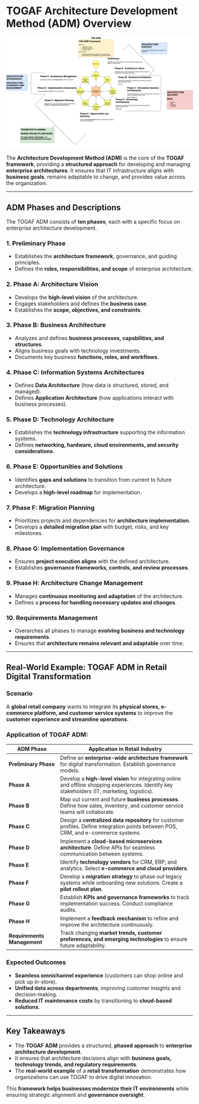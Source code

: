 # TOGAF Architecture Development Method (ADM) Overview

![TOGAF ADM Diagram](../images/TOGAF-The%20ADM.drawio.png)

The **Architecture Development Method (ADM)** is the core of the **TOGAF framework**, providing a **structured approach** for developing and managing **enterprise architectures**. It ensures that IT infrastructure aligns with **business goals**, remains adaptable to change, and provides value across the organization.

---

## ADM Phases and Descriptions

The TOGAF ADM consists of **ten phases**, each with a specific focus on enterprise architecture development.

### **1. Preliminary Phase**
- Establishes the **architecture framework**, governance, and guiding principles.
- Defines the **roles, responsibilities, and scope** of enterprise architecture.

### **2. Phase A: Architecture Vision**
- Develops the **high-level vision** of the architecture.
- Engages stakeholders and defines the **business case**.
- Establishes the **scope, objectives, and constraints**.

### **3. Phase B: Business Architecture**
- Analyzes and defines **business processes, capabilities, and structures**.
- Aligns business goals with technology investments.
- Documents key business **functions, roles, and workflows**.

### **4. Phase C: Information Systems Architectures**
- Defines **Data Architecture** (how data is structured, stored, and managed).
- Defines **Application Architecture** (how applications interact with business processes).

### **5. Phase D: Technology Architecture**
- Establishes the **technology infrastructure** supporting the information systems.
- Defines **networking, hardware, cloud environments, and security considerations**.

### **6. Phase E: Opportunities and Solutions**
- Identifies **gaps and solutions** to transition from current to future architecture.
- Develops a **high-level roadmap** for implementation.

### **7. Phase F: Migration Planning**
- Prioritizes projects and dependencies for **architecture implementation**.
- Develops a **detailed migration plan** with budget, risks, and key milestones.

### **8. Phase G: Implementation Governance**
- Ensures **project execution aligns** with the defined architecture.
- Establishes **governance frameworks, controls, and review processes**.

### **9. Phase H: Architecture Change Management**
- Manages **continuous monitoring and adaptation** of the architecture.
- Defines a **process for handling necessary updates and changes**.

### **10. Requirements Management**
- Overarches all phases to manage **evolving business and technology requirements**.
- Ensures that **architecture remains relevant and adaptable** over time.

---

## **Real-World Example: TOGAF ADM in Retail Digital Transformation**

### **Scenario**
A **global retail company** wants to integrate its **physical stores, e-commerce platform, and customer service systems** to improve the **customer experience and streamline operations**.

### **Application of TOGAF ADM:**

| **ADM Phase**          | **Application in Retail Industry** |
|------------------------|----------------------------------|
| **Preliminary Phase**  | Define an **enterprise-wide architecture framework** for digital transformation. Establish governance models. |
| **Phase A**            | Develop a **high-level vision** for integrating online and offline shopping experiences. Identify key stakeholders (IT, marketing, logistics). |
| **Phase B**            | Map out current and future **business processes**. Define how sales, inventory, and customer service teams will collaborate. |
| **Phase C**            | Design a **centralized data repository** for customer profiles. Define integration points between POS, CRM, and e-commerce systems. |
| **Phase D**            | Implement a **cloud-based microservices architecture**. Define APIs for seamless communication between systems. |
| **Phase E**            | Identify **technology vendors** for CRM, ERP, and analytics. Select **e-commerce and cloud providers**. |
| **Phase F**            | Develop a **migration strategy** to phase out legacy systems while onboarding new solutions. Create a **pilot rollout plan**. |
| **Phase G**            | Establish **KPIs and governance frameworks** to track implementation success. Conduct compliance audits. |
| **Phase H**            | Implement a **feedback mechanism** to refine and improve the architecture continuously. |
| **Requirements Management** | Track changing **market trends, customer preferences, and emerging technologies** to ensure future adaptability. |

### **Expected Outcomes**
- **Seamless omnichannel experience** (customers can shop online and pick up in-store).
- **Unified data across departments**, improving customer insights and decision-making.
- **Reduced IT maintenance costs** by transitioning to **cloud-based solutions**.

---

## **Key Takeaways**
- The **TOGAF ADM** provides a structured, **phased approach** to **enterprise architecture development**.
- It ensures that architecture decisions align with **business goals, technology trends, and regulatory requirements**.
- The **real-world example** of a **retail transformation** demonstrates how organizations can use TOGAF to drive digital innovation.

This **framework helps businesses modernize their IT environments** while ensuring strategic alignment and **governance oversight**.
